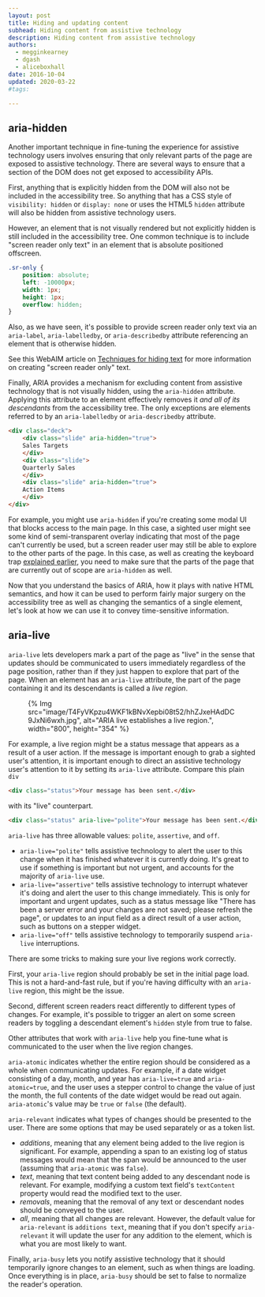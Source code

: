 ```yaml
---
layout: post
title: Hiding and updating content
subhead: Hiding content from assistive technology
description: Hiding content from assistive technology
authors:
  - megginkearney
  - dgash
  - aliceboxhall
date: 2016-10-04
updated: 2020-03-22
#tags:

---
```


## aria-hidden

Another important technique in fine-tuning the experience for assistive
technology users involves ensuring that only relevant parts of the page are
exposed to assistive technology. There are several ways to ensure that a section
of the DOM does not get exposed to accessibility APIs.

First, anything that is explicitly hidden from the DOM will also not be included
in the accessibility tree. So anything that has a CSS style of `visibility:
hidden` or `display: none` or uses the HTML5 `hidden` attribute will also be
hidden from assistive technology users.

However, an element that is not visually rendered but not explicitly hidden is
still included in the accessibility tree. One common technique is to include
"screen reader only text" in an element that is absolute positioned offscreen.


```css
.sr-only {
    position: absolute;
    left: -10000px;
    width: 1px;
    height: 1px;
    overflow: hidden;
}
```

Also, as we have seen, it's possible to provide screen reader only text via an
`aria-label`, `aria-labelledby`, or `aria-describedby` attribute referencing an
element that is otherwise hidden.

See this WebAIM article on [Techniques for hiding
text](https://webaim.org/techniques/css/invisiblecontent/#techniques)
for more information on creating "screen reader only" text.

Finally, ARIA provides a mechanism for excluding content from assistive
technology that is not visually hidden, using the `aria-hidden` attribute.
Applying this attribute to an element effectively removes it *and all of its
descendants* from the accessibility tree. The only exceptions are elements
referred to by an `aria-labelledby` or `aria-describedby` attribute.

```html
<div class="deck">
    <div class="slide" aria-hidden="true">
    Sales Targets
    </div>
    <div class="slide">
    Quarterly Sales
    </div>
    <div class="slide" aria-hidden="true">
    Action Items
    </div>
</div>
```

For example, you might use `aria-hidden` if you're creating some modal UI that
blocks access to the main page. In this case, a sighted user might see some kind
of semi-transparent overlay indicating that most of the page can't currently be
used, but a screen reader user may still be able to explore to the other parts
of the page. In this case, as well as creating the keyboard trap [explained
earlier](/using-tabindex/#modals-and-keyboard-traps/),
you need to make sure that the parts of the page that are currently out of scope
are `aria-hidden` as well.

Now that you understand the basics of ARIA, how it plays with native HTML
semantics, and how it can be used to perform fairly major surgery on the
accessibility tree as well as changing the semantics of a single element, let's
look at how we can use it to convey time-sensitive information.

## aria-live

`aria-live` lets developers mark a part of the page as "live" in the sense that
updates should be communicated to users immediately regardless of the page
position, rather than if they just happen to explore that part of the page. When
an element has an `aria-live` attribute, the part of the page containing it and
its descendants is called a *live region*.

<figure>
{% Img src="image/T4FyVKpzu4WKF1kBNvXepbi08t52/hhZJxeHAdDC9JxNi6wxh.jpg", alt="ARIA live establishes a live region.", width="800", height="354" %}
</figure>

For example, a live region might be a status message that appears as a result of
a user action. If the message is important enough to grab a sighted user's
attention, it is important enough to direct an assistive technology user's
attention to it by setting its `aria-live` attribute. Compare this plain `div`

```html
<div class="status">Your message has been sent.</div>
```

with its "live" counterpart.

```html
<div class="status" aria-live="polite">Your message has been sent.</div>
```

`aria-live` has three allowable values: `polite`, `assertive`, and `off`.

 - `aria-live="polite"` tells assistive technology to alert the user to this
   change when it has finished whatever it is currently doing. It's great to use
   if something is important but not urgent, and accounts for the majority of
   `aria-live` use.
 - `aria-live="assertive"` tells assistive technology to interrupt whatever it's
   doing and alert the user to this change immediately. This is only for
   important and urgent updates, such as a status message like "There has been a
   server error and your changes are not saved; please refresh the page", or
   updates to an input field as a direct result of a user action, such as
   buttons on a stepper widget.
 - `aria-live="off"` tells assistive technology to temporarily suspend
   `aria-live` interruptions.

There are some tricks to making sure your live regions work correctly.

First, your `aria-live` region should probably be set in the initial page load.
This is not a hard-and-fast rule, but if you're having difficulty with an
`aria-live` region, this might be the issue.

Second, different screen readers react differently to different types of
changes. For example, it's possible to trigger an alert on some screen readers
by toggling a descendant element's `hidden` style from true to false.

Other attributes that work with `aria-live` help you fine-tune what is
communicated to the user when the live region changes.

`aria-atomic` indicates whether the entire region should be considered as a
whole when communicating updates. For example, if a date widget consisting of a
day, month, and year has `aria-live=true` and `aria-atomic=true`, and the user
uses a stepper control to change the value of just the month, the full contents
of the date widget would be read out again. `aria-atomic`'s value may be `true`
or `false` (the default).

`aria-relevant` indicates what types of changes should be presented to the user.
There are some options that may be used separately or as a token list.

 - *additions*, meaning that any element being added to the live region is
   significant. For example, appending a span to an existing log of status
   messages would mean that the span would be announced to the user (assuming
   that `aria-atomic` was `false`).
 - *text*, meaning that text content being added to any descendant node is
   relevant. For example, modifying a custom text field's `textContent` property
   would read the modified text to the user.
 - *removals*, meaning that the removal of any text or descendant nodes should
   be conveyed to the user.
 - *all*, meaning that all changes are relevant. However, the default value for
   `aria-relevant` is `additions text`, meaning that if you don't specify
   `aria-relevant` it will update the user for any addition to the element,
   which is what you are most likely to want.

Finally, `aria-busy` lets you notify assistive technology that it should
temporarily ignore changes to an element, such as when things are loading. Once
everything is in place, `aria-busy` should be set to false to normalize the
reader's operation.


